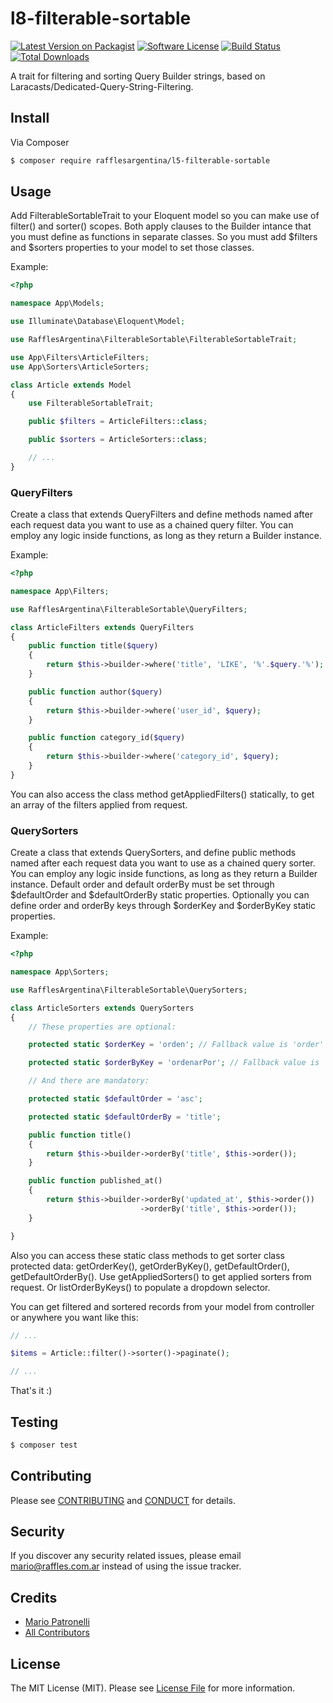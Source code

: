 # l8-filterable-sortable

[![Latest Version on Packagist][ico-version]][link-packagist]
[![Software License][ico-license]](LICENSE.md)
[![Build Status][ico-travis]][link-travis]
[![Total Downloads][ico-downloads]][link-downloads]

A trait for filtering and sorting Query Builder strings, based on Laracasts/Dedicated-Query-String-Filtering.

## Install

Via Composer

``` bash
$ composer require rafflesargentina/l5-filterable-sortable
```

## Usage

Add FilterableSortableTrait to your Eloquent model so you can make use of filter() and sorter() scopes. Both apply clauses to the Builder intance that you must define as functions in separate classes. So you must add $filters and $sorters properties to your model to set those classes.

Example:

``` php
<?php

namespace App\Models;

use Illuminate\Database\Eloquent\Model;

use RafflesArgentina\FilterableSortable\FilterableSortableTrait;

use App\Filters\ArticleFilters;
use App\Sorters\ArticleSorters;

class Article extends Model
{
    use FilterableSortableTrait;

    public $filters = ArticleFilters::class;

    public $sorters = ArticleSorters::class;

    // ...
}
```

### QueryFilters

Create a class that extends QueryFilters and define methods named after each request data you want to use as a chained query filter. You can employ any logic inside functions, as long as they return a Builder instance.

Example:


``` php
<?php

namespace App\Filters;

use RafflesArgentina\FilterableSortable\QueryFilters;

class ArticleFilters extends QueryFilters
{
    public function title($query)
    {
        return $this->builder->where('title', 'LIKE', '%'.$query.'%');
    }

    public function author($query)
    {
        return $this->builder->where('user_id', $query);
    }

    public function category_id($query)
    {
        return $this->builder->where('category_id', $query);
    }
}
```

You can also access the class method getAppliedFilters() statically, to get an array of the filters applied from request.

### QuerySorters

Create a class that extends QuerySorters, and define public methods named after each request data you want to use as a chained query sorter. You can employ any logic inside functions, as long as they return a Builder instance. Default order and default orderBy must be set through $defaultOrder and $defaultOrderBy static properties. Optionally you can define order and orderBy keys through $orderKey and $orderByKey static properties.

Example:

``` php
<?php

namespace App\Sorters;

use RafflesArgentina\FilterableSortable\QuerySorters;

class ArticleSorters extends QuerySorters
{
    // These properties are optional:

    protected static $orderKey = 'orden'; // Fallback value is 'order'

    protected static $orderByKey = 'ordenarPor'; // Fallback value is 'orderBy'

    // And there are mandatory:

    protected static $defaultOrder = 'asc';

    protected static $defaultOrderBy = 'title';

    public function title()
    {
        return $this->builder->orderBy('title', $this->order());
    }

    public function published_at()
    {
        return $this->builder->orderBy('updated_at', $this->order())
                             ->orderBy('title', $this->order());
    }

}
```

Also you can access these static class methods to get sorter class protected data: getOrderKey(), getOrderByKey(), getDefaultOrder(), getDefaultOrderBy(). Use getAppliedSorters() to get applied sorters from request. Or listOrderByKeys() to populate a dropdown selector.

You can get filtered and sortered records from your model from controller or anywhere you want like this:

``` php
// ...

$items = Article::filter()->sorter()->paginate();

// ...
```

That's it :)

## Testing

``` bash
$ composer test
```

## Contributing

Please see [CONTRIBUTING](CONTRIBUTING.md) and [CONDUCT](CONDUCT.md) for details.

## Security

If you discover any security related issues, please email mario@raffles.com.ar instead of using the issue tracker.

## Credits

- [Mario Patronelli][link-author]
- [All Contributors][link-contributors]

## License

The MIT License (MIT). Please see [License File](LICENSE.md) for more information.

[ico-version]: https://img.shields.io/packagist/v/rafflesargentina/l5-filterable-sortable.svg?style=flat-square
[ico-license]: https://img.shields.io/badge/license-MIT-brightgreen.svg?style=flat-square
[ico-travis]: https://img.shields.io/travis/rafflesargentina/l5-filterable-sortable/master.svg?style=flat-square
[ico-downloads]: https://img.shields.io/packagist/dt/rafflesargentina/l5-filterable-sortable.svg?style=flat-square

[link-packagist]: https://packagist.org/packages/rafflesargentina/l5-filterable-sortable
[link-travis]: https://travis-ci.org/rafflesargentina/l5-filterable-sortable
[link-downloads]: https://packagist.org/packages/rafflesargentina/l5-filterable-sortable
[link-author]: https://github.com/patronelli87
[link-contributors]: ../../contributors
